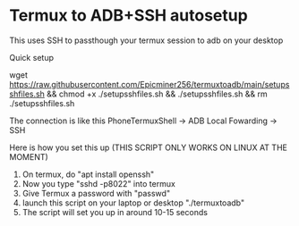 # Termux to ADB+SSH autosetup
This uses SSH to passthough your termux session to adb on your desktop

Quick setup

wget https://raw.githubusercontent.com/Epicminer256/termuxtoadb/main/setupsshfiles.sh && chmod +x ./setupsshfiles.sh && ./setupsshfiles.sh && rm ./setupsshfiles.sh

The connection is like this
PhoneTermuxShell -> ADB Local Fowarding -> SSH

Here is how you set this up (THIS SCRIPT ONLY WORKS ON LINUX AT THE MOMENT)


1) On termux, do "apt install openssh"
2) Now you type "sshd -p8022" into termux
3) Give Termux a password with "passwd"
4) launch this script on your laptop or desktop "./termuxtoadb"
5) The script will set you up in around 10-15 seconds
